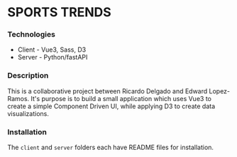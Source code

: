 # SPORTS TRENDS

### Technologies

* Client - Vue3, Sass, D3
* Server - Python/fastAPI

### Description

This is a collaborative project between Ricardo Delgado and Edward Lopez-Ramos. It's purpose is to build a small application which uses Vue3 to create a simple Component Driven UI, while applying D3 to create data visualizations.

### Installation

The `client` and `server` folders each have README files for installation. 
